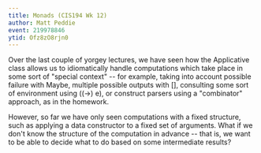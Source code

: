 ```yaml
---
title: Monads (CIS194 Wk 12)
author: Matt Peddie
event: 219978846
ytid: Ofz8zO8rjn0
---
```

Over the last couple of yorgey lectures, we have seen how the
Applicative class allows us to idiomatically handle computations which
take place in some sort of "special context" -- for example, taking into
account possible failure with Maybe, multiple possible outputs with
[], consulting some sort of environment using ((->) e), or construct
parsers using a "combinator" approach, as in the homework.

However, so far we have only seen computations with a fixed structure,
such as applying a data constructor to a fixed set of arguments. What
if we don't know the structure of the computation in advance -- that
is, we want to be able to decide what to do based on some intermediate
results?
